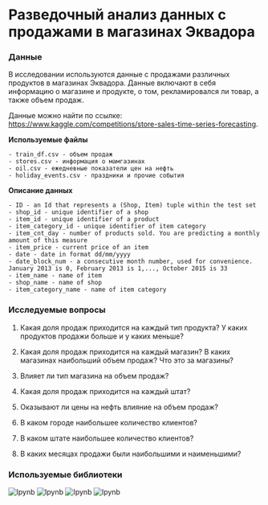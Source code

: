 # Разведочный анализ данных с продажами в магазинах Эквадора

### Данные

В исследовании используются данные с продажами различных продуктов в магазинах Эквадора. Данные включают в себя информацию о магазине и продукте, о том, рекламировался ли товар, а также объем продаж.

Данные можно найти по ссылке: https://www.kaggle.com/competitions/store-sales-time-series-forecasting.

**Используемые файлы**
```
- train_df.csv - объем продаж
- stores.csv - информация о мамгазинах
- oil.csv - ежедневные показатели цен на нефть
- holiday_events.csv - праздники и прочие события
```

**Описание данных**
```
- ID - an Id that represents a (Shop, Item) tuple within the test set
- shop_id - unique identifier of a shop
- item_id - unique identifier of a product
- item_category_id - unique identifier of item category
- item_cnt_day - number of products sold. You are predicting a monthly amount of this measure
- item_price - current price of an item
- date - date in format dd/mm/yyyy
- date_block_num - a consecutive month number, used for convenience. January 2013 is 0, February 2013 is 1,..., October 2015 is 33
- item_name - name of item
- shop_name - name of shop
- item_category_name - name of item category
```

### Исследуемые вопросы

1. Какая доля продаж приходится на каждый тип продукта? У каких продуктов продажи больше и у каких меньше?

2. Какая доля продаж приходится на каждый магазин? В каких магазинах наибольший объем продаж? Что это за магазины?

3. Влияет ли тип магазина на объем продаж?

4. Какая доля продаж приходится на каждый штат?

5. Оказывают ли цены на нефть влияние на объем продаж?

6. В каком городе наибольшее количество клиентов?

7. В каком штате наибольшее количество клиентов?

8. В каких месяцах продажи были наибольшими и наименьшими?

### Используемые библиотеки

![Ipynb](https://img.shields.io/badge/Python-pandas-blue.svg?style=flat&logo=python&logoColor=white)
![Ipynb](https://img.shields.io/badge/Python-numpy-blue.svg?style=flat&logo=python&logoColor=white)
![Ipynb](https://img.shields.io/badge/Python-plotly-blue.svg?style=flat&logo=python&logoColor=white)
![Ipynb](https://img.shields.io/badge/Python-scipy-blue.svg?style=flat&logo=python&logoColor=white)
